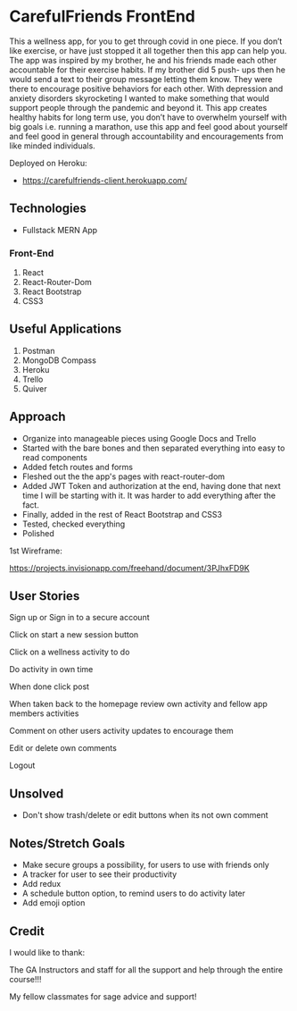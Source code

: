 # CarefulFriends FrontEnd

This a wellness app, for you to get through covid in one piece. If you don’t like exercise, or have just stopped it all together then this app can help you. The app was inspired by my brother, he and his friends made each other accountable for their exercise habits. If my brother did 5 push- ups then he would send a text to their group message letting them know. They were there to encourage positive behaviors for each other. With depression and anxiety disorders skyrocketing I wanted to make something that would support people through the pandemic and beyond it. This app creates healthy habits for long term use, you don’t have to overwhelm yourself with big goals i.e. running a marathon, use this app and feel good about yourself and feel good in general through accountability and encouragements from like minded individuals.

Deployed on Heroku:

- https://carefulfriends-client.herokuapp.com/

## Technologies

- Fullstack MERN App

### Front-End

1. React
2. React-Router-Dom
3. React Bootstrap
4. CSS3

<!-- ## Back-End

1. Express
2. MongoDB
3. Mongoose
4. Jsonwebtoken -->
<!-- - Added Full CRUD -->

## Useful Applications

1. Postman
2. MongoDB Compass
3. Heroku
4. Trello
5. Quiver

## Approach

- Organize into manageable pieces using Google Docs and Trello
- Started with the bare bones and then separated everything into easy to read components
- Added fetch routes and forms
- Fleshed out the the app's pages with react-router-dom
- Added JWT Token and authorization at the end, having done that next time I will be starting with it. It was harder to add everything after the fact.
- Finally, added in the rest of React Bootstrap and CSS3
- Tested, checked everything
- Polished

1st Wireframe:

https://projects.invisionapp.com/freehand/document/3PJhxFD9K

## User Stories

Sign up or Sign in to a secure account

Click on start a new session button

Click on a wellness activity to do

Do activity in own time

When done click post

When taken back to the homepage review own activity and fellow app members activities

Comment on other users activity updates to encourage them

Edit or delete own comments

Logout

## Unsolved

- Don't show trash/delete or edit buttons when its not own comment

## Notes/Stretch Goals

- Make secure groups a possibility, for users to use with friends only
- A tracker for user to see their productivity
- Add redux
- A schedule button option, to remind users to do activity later
- Add emoji option

## Credit

I would like to thank:

The GA Instructors and staff for all the support and help through the entire course!!!

My fellow classmates for sage advice and support!
